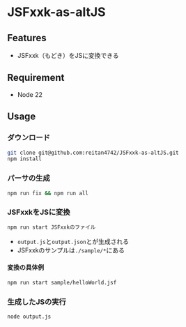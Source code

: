 # JSFxxk-as-altJS

## Features
- JSFxxk（もどき）をJSに変換できる

## Requirement
- Node 22

## Usage

### ダウンロード

```sh
git clone git@github.com:reitan4742/JSFxxk-as-altJS.git
npm install
```

### パーサの生成

```sh
npm run fix && npm run all
```

### JSFxxkをJSに変換

```sh
npm run start JSFxxkのファイル
```

- `output.js`と`output.json`とが生成される
- JSFxxkのサンプルは`./sample/*`にある

#### 変換の具体例

```sh
npm run start sample/helloWorld.jsf
```

### 生成したJSの実行

```sh
node output.js
```
